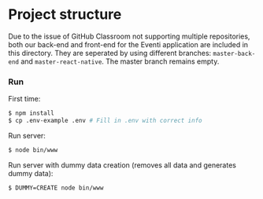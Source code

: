 # Project structure
Due to the issue of GitHub Classroom not supporting multiple repositories, both our back-end and front-end for the Eventi application are included in this directory. They are seperated by using different branches: `master-back-end` and `master-react-native`. The master branch remains empty.

### Run
First time:
```sh
$ npm install
$ cp .env-example .env # Fill in .env with correct info
```

Run server:
```sh
$ node bin/www
```

Run server with dummy data creation (removes all data and generates dummy data):
```sh
$ DUMMY=CREATE node bin/www
```

